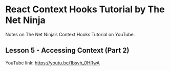 # React Context Hooks Tutorial by The Net Ninja

Notes on The Net Ninja’s Context Hooks Tutorial on YouTube.

## Lesson 5 - Accessing Context (Part 2)

YouTube link: https://youtu.be/1bsvh_0HRwA